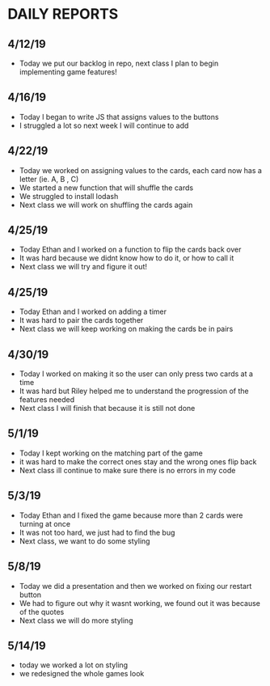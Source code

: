 # DAILY REPORTS
## 4/12/19 
- Today we put our backlog in repo, next class I plan to begin implementing game features!

## 4/16/19
- Today I began to write JS that assigns values to the buttons
- I struggled a lot so next week I will continue to add 

## 4/22/19
- Today we worked on assigning values to the cards, each card now has a letter (ie. A, B , C)
- We started a new function that will shuffle the cards
- We struggled to install lodash 
- Next class we will work on shuffling the cards again

## 4/25/19
- Today Ethan and I worked on a function to flip the cards back over
- It was hard because we didnt know how to do it, or how to call it
- Next class we will try and figure it out!

## 4/25/19
- Today Ethan and I worked on adding a timer
- It was hard to pair the cards together
- Next class we will keep working on making the cards be in pairs

## 4/30/19
- Today I worked on making it so the user can only press two cards at a time
- It was hard but Riley helped me to understand the progression of the features needed
- Next class I will finish that because it is still not done

## 5/1/19
- Today I kept working on the matching part of the game
- it was hard to make the correct ones stay and the wrong ones flip back
- Next class ill continue to make sure there is no errors in my code

## 5/3/19
- Today Ethan and I fixed the game because more than 2 cards were turning at once
- It was not too hard, we just had to find the bug
- Next class, we want to do some styling

## 5/8/19
- Today we did a presentation and then we worked on fixing our restart button
- We had to figure out why it wasnt working, we found out it was because of the quotes
- Next class we will do more styling

## 5/14/19
- today we worked a lot on styling
- we redesigned the whole games look